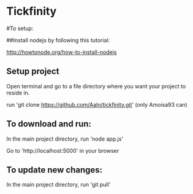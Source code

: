 Tickfinity
==========

#To setup:

##Install nodejs by following this tutorial:

http://howtonode.org/how-to-install-nodejs

## Setup project

Open terminal and go to a file directory where you want your project to reside in.

run 'git clone https://github.com/Aaln/tickfinity.git' (only Amoisa93 can)

## To download and run:

In the main project directory, run 'node app.js'

Go to 'http://localhost:5000' in your browser

## To update new changes:

In the main project directory, run 'git pull'
